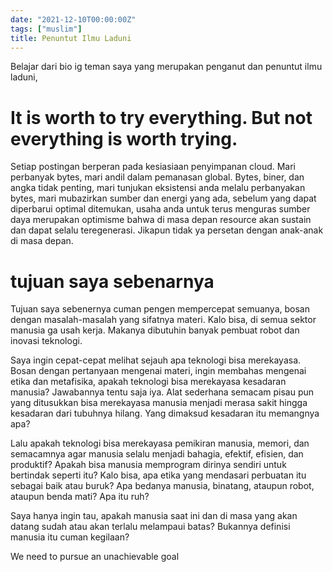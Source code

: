 ```yaml
---
date: "2021-12-10T00:00:00Z"
tags: ["muslim"]
title: Penuntut Ilmu Laduni
---
```




Belajar dari bio ig teman saya yang merupakan penganut dan penuntut ilmu laduni,

<h1>It is worth to try everything. But not everything is worth trying.</h1>

Setiap postingan berperan pada kesiasiaan penyimpanan cloud. Mari perbanyak bytes, mari andil dalam pemanasan global. Bytes, biner, dan angka tidak penting, mari tunjukan eksistensi anda melalu perbanyakan bytes, mari mubazirkan sumber dan energi yang ada, sebelum yang dapat diperbarui optimal ditemukan, usaha anda untuk terus menguras sumber daya merupakan optimisme bahwa di masa depan resource akan sustain dan dapat selalu teregenerasi. Jikapun tidak ya persetan dengan anak-anak di masa depan.

# tujuan saya sebenarnya

Tujuan saya sebenernya cuman pengen mempercepat semuanya, bosan dengan masalah-masalah yang sifatnya materi. Kalo bisa, di semua sektor manusia ga usah kerja. Makanya dibutuhin banyak pembuat robot dan inovasi teknologi.

Saya ingin cepat-cepat melihat sejauh apa teknologi bisa merekayasa. Bosan dengan pertanyaan mengenai materi, ingin membahas mengenai etika dan metafisika, apakah teknologi bisa merekayasa kesadaran manusia? Jawabannya tentu saja iya. Alat sederhana semacam pisau pun yang ditusukkan bisa merekayasa manusia menjadi merasa sakit hingga kesadaran dari tubuhnya hilang. Yang dimaksud kesadaran itu memangnya apa?

Lalu apakah teknologi bisa merekayasa pemikiran manusia, memori, dan semacamnya agar manusia selalu menjadi bahagia, efektif, efisien, dan produktif? Apakah bisa manusia memprogram dirinya sendiri untuk bertindak seperti itu? Kalo bisa, apa etika yang mendasari perbuatan itu sebagai baik atau buruk? Apa bedanya manusia, binatang, ataupun robot, ataupun benda mati? Apa itu ruh?

Saya hanya ingin tau, apakah manusia saat ini dan di masa yang akan datang sudah atau akan terlalu melampaui batas? Bukannya definisi manusia itu cuman kegilaan?

We need to pursue an unachievable goal

